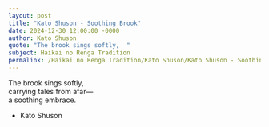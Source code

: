 ```yaml
---
layout: post
title: "Kato Shuson - Soothing Brook"
date: 2024-12-30 12:00:00 -0000
author: Kato Shuson
quote: "The brook sings softly,  "
subject: Haikai no Renga Tradition
permalink: /Haikai no Renga Tradition/Kato Shuson/Kato Shuson - Soothing Brook
---
```


The brook sings softly,  
carrying tales from afar—  
a soothing embrace.

- Kato Shuson
